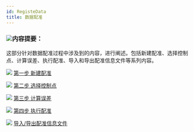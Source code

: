 ```yaml
---
id: RegisteData
title: 数据配准  
---  
```

 ### ![](../../img/read.gif)内容提要：



 这部分针对数据配准过程中涉及到的内容，进行阐述。包括新建配准、选择控制点、计算误差、执行配准、导入和导出配准信息文件等系列内容。



 ![](../../img/smalltitle.png) [第一步 新建配准](NewRegistration)



 ![](../../img/smalltitle.png) [第二步 选择控制点](Poniting)



 ![](../../img/smalltitle.png) [第三步 计算误差](CalculatError)



 ![](../../img/smalltitle.png) [第四步 执行配准](Registrating)



 ![](../../img/smalltitle.png) [导入/导出配准信息文件](importGCP)
